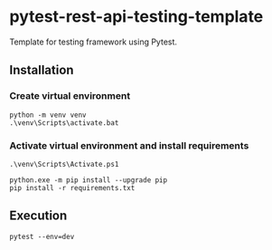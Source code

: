 # pytest-rest-api-testing-template

Template for testing framework using Pytest.

## Installation

### Create virtual environment

```commandline
python -m venv venv
.\venv\Scripts\activate.bat
```

### Activate virtual environment and install requirements

```commandline
.\venv\Scripts\Activate.ps1 
```

```commandline
python.exe -m pip install --upgrade pip
pip install -r requirements.txt
```

## Execution

```commandline
pytest --env=dev
```
